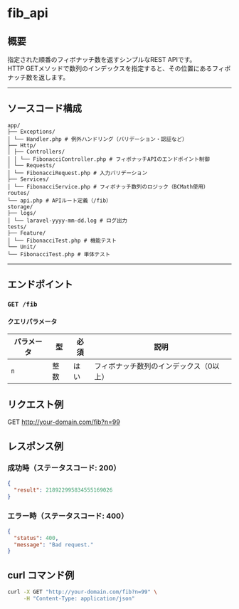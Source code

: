 # fib_api

## 概要

指定された順番のフィボナッチ数を返すシンプルなREST APIです。  
HTTP GETメソッドで数列のインデックスを指定すると、その位置にあるフィボナッチ数を返します。

---

## ソースコード構成

```
app/
├── Exceptions/
│ └── Handler.php # 例外ハンドリング（バリデーション・認証など）
├── Http/
│ ├── Controllers/
│ │ └── FibonacciController.php # フィボナッチAPIのエンドポイント制御
│ └── Requests/
│ └── FibonacciRequest.php # 入力バリデーション
├── Services/
│ └── FibonacciService.php # フィボナッチ数列のロジック（BCMath使用）
routes/
└── api.php # APIルート定義（/fib）
storage/
├── logs/
│ └── laravel-yyyy-mm-dd.log # ログ出力
tests/
├── Feature/
│ └── FibonacciTest.php # 機能テスト
└── Unit/
└── FibonacciTest.php # 単体テスト
```

---

## エンドポイント

### `GET /fib`

#### クエリパラメータ

| パラメータ | 型     | 必須 | 説明                              |
|------------|--------|------|-----------------------------------|
| `n`        | 整数   | はい | フィボナッチ数列のインデックス（0以上） |

## リクエスト例

GET http://your-domain.com/fib?n=99

## レスポンス例

### 成功時（ステータスコード: 200）

```json
{
  "result": 218922995834555169026
}
```

### エラー時（ステータスコード: 400）

```json
{
  "status": 400,
  "message": "Bad request."
}
```

## curl コマンド例

```bash
curl -X GET "http://your-domain.com/fib?n=99" \
     -H "Content-Type: application/json"
```